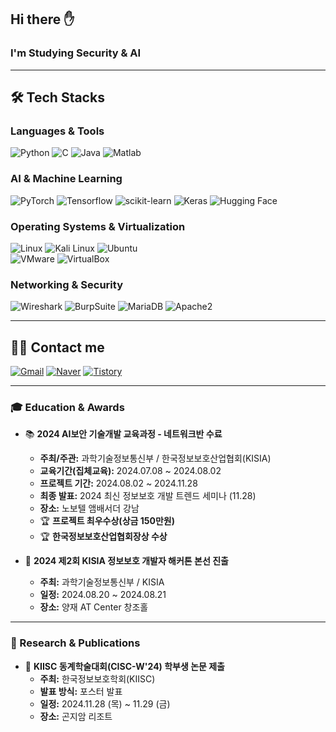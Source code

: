 ## Hi there ✋
### I'm Studying Security & AI  

---

## 🛠️ Tech Stacks  

### **Languages & Tools**  
![Python](https://img.shields.io/badge/Python-3776AB?style=flat-square&logo=Python&logoColor=white)
![C](https://img.shields.io/badge/C-A8B9CC?style=flat-square&logo=C&logoColor=white)
![Java](https://img.shields.io/badge/Java-007396?style=flat-square&logo=Java&logoColor=white)
![Matlab](https://img.shields.io/badge/Matlab-0076a8?style=flat-square&logo=Matlab&logoColor=white)  

### **AI & Machine Learning**  
![PyTorch](https://img.shields.io/badge/PyTorch-EE4C2C?style=flat-square&logo=PyTorch&logoColor=white)
![Tensorflow](https://img.shields.io/badge/Tensorflow-FF6F00?style=flat-square&logo=Tensorflow&logoColor=white)
![scikit-learn](https://img.shields.io/badge/scikit--learn-F7931E?style=flat-square&logo=scikit-learn&logoColor=white)
![Keras](https://img.shields.io/badge/Keras-D00000?style=flat-square&logo=Keras&logoColor=white)
![Hugging Face](https://img.shields.io/badge/Hugging%20Face-FFDD00?style=flat-square&logo=huggingface&logoColor=black)  

### **Operating Systems & Virtualization**  
![Linux](https://img.shields.io/badge/Linux-FCC624?style=flat-square&logo=Linux&logoColor=white)
![Kali Linux](https://img.shields.io/badge/KaliLinux-557C94?style=flat-square&logo=KaliLinux&logoColor=white)
![Ubuntu](https://img.shields.io/badge/Ubuntu-E95420?style=flat-square&logo=Ubuntu&logoColor=white)  
![VMware](https://img.shields.io/badge/VMware-607078?style=flat-square&logo=VMware&logoColor=black)
![VirtualBox](https://img.shields.io/badge/VirtualBox-2F61B4?style=flat-square&logo=VirtualBox&logoColor=white)

### **Networking & Security**  
![Wireshark](https://img.shields.io/badge/Wireshark-1679A7?style=flat-square&logo=Wireshark&logoColor=white)
![BurpSuite](https://img.shields.io/badge/BurpSuite-FF6633?style=flat-square&logo=BurpSuite&logoColor=white)
![MariaDB](https://img.shields.io/badge/MariaDB-003545?style=flat-square&logo=MariaDB&logoColor=white)
![Apache2](https://img.shields.io/badge/Apache2-D22128?style=flat-square&logo=Apache&logoColor=white)

---

## 🧑‍💻 Contact me  
  [![Gmail](https://img.shields.io/badge/Gmail-EA4335?style=flat-square&logo=Gmail&logoColor=white)](mailto:ey8967@gmail.com)  [![Naver](https://img.shields.io/badge/Naver-03C75A?style=flat-square&logo=Naver&logoColor=white)](mailto:ey8968@naver.com)  [![Tistory](https://img.shields.io/badge/Tistory-000000?style=flat-square&logo=Tistory&logoColor=white)](https://seungwon9201.tistory.com/)

---

### 🎓 Education & Awards  

- 📚 **2024 AI보안 기술개발 교육과정 - 네트워크반 수료**  
  - **주최/주관:** 과학기술정보통신부 / 한국정보보호산업협회(KISIA)  
  - **교육기간(집체교육):** 2024.07.08 ~ 2024.08.02  
  - **프로젝트 기간:** 2024.08.02 ~ 2024.11.28  
  - **최종 발표:** 2024 최신 정보보호 개발 트렌드 세미나 (11.28)
  - **장소:** 노보텔 앰배서더 강남
  - 🏆 **프로젝트 최우수상(상금 150만원)**
  - 🏆 **한국정보보호산업협회장상 수상**  

- 🎯 **2024 제2회 KISIA 정보보호 개발자 해커톤 본선 진출**  
  - **주최:** 과학기술정보통신부 / KISIA  
  - **일정:** 2024.08.20 ~ 2024.08.21
  - **장소:** 양재 AT Center 창조홀  

---

### 📝 Research & Publications  

- 📄 **KIISC 동계학술대회(CISC-W'24) 학부생 논문 제출**  
  - **주최:** 한국정보보호학회(KIISC)  
  - **발표 방식:** 포스터 발표  
  - **일정:** 2024.11.28 (목) ~ 11.29 (금)
  - **장소:** 곤지암 리조트



